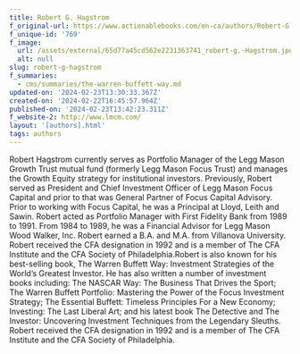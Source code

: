 ```yaml
---
title: Robert G. Hagstrom
f_original-url: https://www.actionablebooks.com/en-ca/authors/Robert-G.-Hagstrom/
f_unique-id: '769'
f_image:
  url: /assets/external/65d77a45cd562e2231363741_robert-g.-Hagstrom.jpeg
  alt: null
slug: robert-g-hagstrom
f_summaries:
  - cms/summaries/the-warren-buffett-way.md
updated-on: '2024-02-23T13:30:33.367Z'
created-on: '2024-02-22T16:45:57.964Z'
published-on: '2024-02-23T13:42:23.311Z'
f_website-2: http://www.lmcm.com/
layout: '[authors].html'
tags: authors
---
```


Robert Hagstrom currently serves as Portfolio Manager of the Legg Mason Growth Trust mutual fund (formerly Legg Mason Focus Trust) and manages the Growth Equity strategy for institutional investors. Previously, Robert served as President and Chief Investment Officer of Legg Mason Focus Capital and prior to that was General Partner of Focus Capital Advisory. Prior to working with Focus Capital, he was a Principal at Lloyd, Leith and Sawin. Robert acted as Portfolio Manager with First Fidelity Bank from 1989 to 1991. From 1984 to 1989, he was a Financial Advisor for Legg Mason Wood Walker, Inc. Robert earned a B.A. and M.A. from Villanova University. Robert received the CFA designation in 1992 and is a member of The CFA Institute and the CFA Society of Philadelphia.Robert is also known for his best-selling book, The Warren Buffett Way: Investment Strategies of the World’s Greatest Investor. He has also written a number of investment books including: The NASCAR Way: The Business That Drives the Sport; The Warren Buffett Portfolio: Mastering the Power of the Focus Investment Strategy; The Essential Buffett: Timeless Principles For a New Economy; Investing: The Last Liberal Art; and his latest book The Detective and The Investor: Uncovering Investment Techniques from the Legendary Sleuths. Robert received the CFA designation in 1992 and is a member of The CFA Institute and the CFA Society of Philadelphia.
